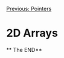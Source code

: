 [Previous: Pointers](https://github.com/Romasa/Introductory-Programming-with-C-Plus-Plus/blob/main/9.%20Pointers.md)

# 2D Arrays


** The END**
